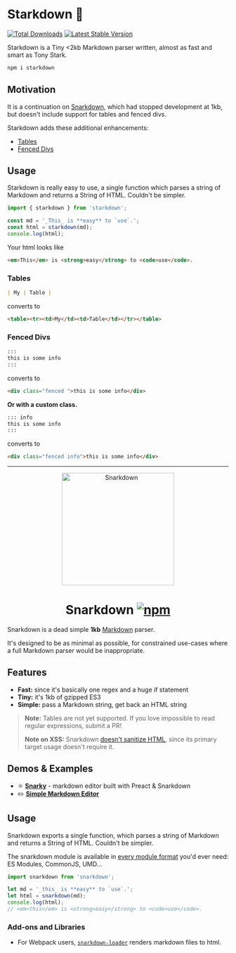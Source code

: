 # Starkdown 🦾

<a href="https://www.npmjs.com/package/starkdown"><img src="https://img.shields.io/npm/v/starkdown.svg" alt="Total Downloads"></a>
<a href="https://www.npmjs.com/package/starkdown"><img src="https://img.shields.io/npm/dw/starkdown.svg" alt="Latest Stable Version"></a>

Starkdown is a Tiny <2kb Markdown parser written, almost as fast and smart as Tony Stark.

```sh
npm i starkdown
```

## Motivation

It is a continuation on [Snarkdown](https://github.com/developit/snarkdown), which had stopped development at 1kb, but doesn't include support for tables and fenced divs.

Starkdown adds these additional enhancements:

- [Tables](#tables)
- [Fenced Divs](#fenced-divs)

## Usage

Starkdown is really easy to use, a single function which parses a string of Markdown and returns a String of HTML. Couldn't be simpler.

```js
import { starkdown } from 'starkdown';

const md = '_This_ is **easy** to `use`.';
const html = starkdown(md);
console.log(html);
```

Your html looks like
```html
<em>This</em> is <strong>easy</strong> to <code>use</code>.
```

### Tables

```md
| My | Table |
```

converts to

```html
<table><tr><td>My</td><td>Table</td></tr></table>
```

### Fenced Divs

```md
:::
this is some info
:::
```

converts to

```html
<div class="fenced ">this is some info</div>
```

**Or with a custom class.**

```md
::: info
this is some info
:::
```

converts to

```html
<div class="fenced info">this is some info</div>
```

---

<p align="center">
  <img src="https://cdn.jsdelivr.net/emojione/assets/svg/1f63c.svg" width="256" height="256" alt="Snarkdown">
</p>
<h1 align="center">
  Snarkdown
  <a href="https://www.npmjs.org/package/snarkdown">
    <img src="https://img.shields.io/npm/v/snarkdown.svg?style=flat" alt="npm">
  </a>
</h1>

Snarkdown is a dead simple **1kb** [Markdown] parser.

It's designed to be as minimal as possible, for constrained use-cases where a full Markdown parser would be inappropriate.


## Features

- **Fast:** since it's basically one regex and a huge if statement
- **Tiny:** it's 1kb of gzipped ES3
- **Simple:** pass a Markdown string, get back an HTML string

> **Note:** Tables are not yet supported. If you love impossible to read regular expressions, submit a PR!
>
> **Note on XSS:** Snarkdown [doesn't sanitize HTML](https://github.com/developit/snarkdown/issues/70), since its primary target usage doesn't require it.

## Demos & Examples

- ⚛️ [**Snarky**](https://snarky.surge.sh) - markdown editor built with Preact & Snarkdown
- ✏️ [**Simple Markdown Editor**](http://jsfiddle.net/developit/828w6t1x/)


## Usage

Snarkdown exports a single function, which parses a string of Markdown and returns a String of HTML. Couldn't be simpler.

The snarkdown module is available in [every module format](https://unpkg.com/snarkdown/dist/) you'd ever need: ES Modules, CommonJS, UMD...

```js
import snarkdown from 'snarkdown';

let md = '_this_ is **easy** to `use`.';
let html = snarkdown(md);
console.log(html);
// <em>this</em> is <strong>easy</strong> to <code>use</code>.
```

### Add-ons and Libraries

- For Webpack users, [`snarkdown-loader`](https://github.com/Plugin-contrib/snarkdown-loader) renders markdown files to html.



[Markdown]: http://daringfireball.net/projects/markdown/

